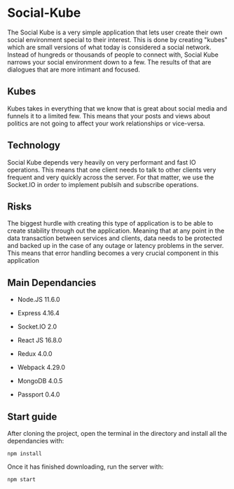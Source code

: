 # Social-Kube

The Social Kube is a very simple application that lets user create their own social environment special to their interest. This is done by creating "kubes" which are small versions of what today is considered a social network. Instead of hungreds or thousands of people to connect with, Social Kube narrows your social environment down to a few. The results of that are dialogues that are more intimant and focused. 

## Kubes

Kubes takes in everything that we know that is great about social media and funnels it to a limited few. This means that your posts and views about politics are not going to affect your work relationships or vice-versa. 

## Technology

Social Kube depends very heavily on very performant and fast IO operations. This means that one client needs to talk to other clients very frequent and very quickly across the server. For that matter, we use the Socket.IO in order to implement publsih and subscribe operations. 

## Risks 

The biggest hurdle with creating this type of application is to be able to create stability through out the application. Meaning that at any point in the data transaction between services and clients, data needs to be protected and backed up in the case of any outage or latency problems in the server. This means that error handling becomes a very crucial component in this application

## Main Dependancies

- Node.JS 11.6.0

- Express 4.16.4

- Socket.IO 2.0 

- React JS 16.8.0

- Redux 4.0.0

- Webpack 4.29.0

- MongoDB 4.0.5

- Passport 0.4.0

## Start guide

After cloning the project, open the terminal in the directory and install all the dependancies with:

`
npm install
`

Once it has finished downloading, run the server with:

`
npm start
`